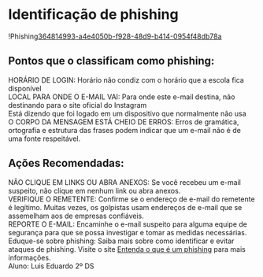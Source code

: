 <h1>Identificação de phishing</h1>

!Phishing[364814993-a4e4050b-f928-48d9-b414-0954f48db78a](https://github.com/user-attachments/assets/a1fac849-aac0-4b5f-9dfa-f1c30dfb0967)


<h2>Pontos que o classificam como phishing:</h2> 
<p>
HORÁRIO DE LOGIN: Horário não condiz com o horário que a escola fica disponível 
<br>
LOCAL PARA ONDE O E-MAIL VAI: Para onde este e-mail destina, não destinando para o site oficial do Instagram 
<br>
Está dizendo que foi logado em um dispositivo que normalmente não usa 
<br>
O CORPO DA MENSAGEM ESTÁ CHEIO DE ERROS: Erros de gramática, ortografia e estrutura das frases podem indicar que um e-mail não é de uma fonte respeitável. 
</p>
<h2>Ações Recomendadas:</h2> 
<p>
NÃO CLIQUE EM LINKS OU ABRA ANEXOS: Se você recebeu um e-mail 	suspeito, não clique em nenhum link ou abra anexos. 
<br>
VERIFIQUE O REMETENTE: Confirme se o endereço de e-mail do remetente é legítimo. Muitas vezes, os golpistas usam endereços de e-mail que se assemelham aos de empresas confiáveis.  	 
<br>
REPORTE O E-MAIL: Encaminhe o e-mail suspeito para alguma equipe de segurança para que se possa investigar e tomar as medidas necessárias. 
<br>
Eduque-se sobre phishing: Saiba mais sobre como identificar e evitar ataques de phishing. Visite o site <a href="https://www.cloudflare.com/pt-br/learning/email-security/how-to-prevent-phishing/">Entenda o que é um phishing</a> para mais informações.
<br>
Aluno: Luis Eduardo 2º DS
</p>
